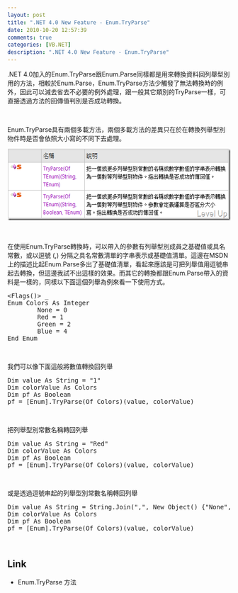 ```yaml
---
layout: post
title: ".NET 4.0 New Feature - Enum.TryParse"
date: 2010-10-20 12:57:39
comments: true
categories: [VB.NET]
description: ".NET 4.0 New Feature - Enum.TryParse"
---
```

<p>.NET 4.0加入的Enum.TryParse跟Enum.Parse同樣都是用來轉換資料回列舉型別用的方法，相較於Enum.Parse，Enum.TryParse方法少觸發了無法轉換時的例外，因此可以減去省去不必要的例外處理，跟一般其它類別的TryParse一樣，可直接透過方法的回傳值判別是否成功轉換。</p>  <p> </p>  <p>Enum.TryParse具有兩個多載方法，兩個多載方法的差異只在於在轉換列舉型別物件時是否會依照大小寫的不同下去處理。</p>  <p><img style="border-top-width: 0px; border-left-width: 0px; border-bottom-width: 0px; border-right-width: 0px" height="162" alt="image" src="\images\posts\18467\image_thumb.png" width="562" border="0" /> </p>  <p> </p>  <p>在使用Enum.TryParse轉換時，可以帶入的參數有列舉型別成員之基礎值或具名常數，或以逗號 (,) 分隔之具名常數清單的字串表示或基礎值清單。這邊在MSDN上的描述比起Enum.Parse多出了基礎值清單，看起來應該是可把列舉值用逗號串起去轉換，但這邊我試不出這樣的效果。而其它的轉換都跟Enum.Parse帶入的資料是一樣的，同樣以下面這個列舉為例來看一下使用方式。</p>  <div class="wlWriterSmartContent" id="scid:812469c5-0cb0-4c63-8c15-c81123a09de7:b37be79a-4391-485f-a3bf-f7bbcedd3a77" style="padding-right: 0px; display: inline; padding-left: 0px; float: none; padding-bottom: 0px; margin: 0px; padding-top: 0px"><pre name="code" class="vb">&lt;Flags()&gt; _
Enum Colors As Integer
        None = 0
        Red = 1
        Green = 2
        Blue = 4    
End Enum</pre></div>

<p> </p>

<p>我們可以像下面這般將數值轉換回列舉</p>

<div class="wlWriterSmartContent" id="scid:812469c5-0cb0-4c63-8c15-c81123a09de7:aaebd612-1ead-4f8e-b2dd-4ed4b9f558f4" style="padding-right: 0px; display: inline; padding-left: 0px; float: none; padding-bottom: 0px; margin: 0px; padding-top: 0px"><pre name="code" class="vb">Dim value As String = "1"
Dim colorValue As Colors
Dim pf As Boolean
pf = [Enum].TryParse(Of Colors)(value, colorValue)</pre></div>

<p> </p>

<p>把列舉型別常數名稱轉回列舉</p>

<div class="wlWriterSmartContent" id="scid:812469c5-0cb0-4c63-8c15-c81123a09de7:43fdf8d0-535c-4070-9581-636c9ebf82a5" style="padding-right: 0px; display: inline; padding-left: 0px; float: none; padding-bottom: 0px; margin: 0px; padding-top: 0px"><pre name="code" class="vb">Dim value As String = "Red"
Dim colorValue As Colors
Dim pf As Boolean
pf = [Enum].TryParse(Of Colors)(value, colorValue)</pre></div>

<p> </p>

<p>或是透過逗號串起的列舉型別常數名稱轉回列舉</p>

<div class="wlWriterSmartContent" id="scid:812469c5-0cb0-4c63-8c15-c81123a09de7:9d13c41a-4995-42f0-acc7-81d98bfd4ee3" style="padding-right: 0px; display: inline; padding-left: 0px; float: none; padding-bottom: 0px; margin: 0px; padding-top: 0px"><pre name="code" class="vb">Dim value As String = String.Join(",", New Object() {"None", "Red", "Green"})
Dim colorValue As Colors
Dim pf As Boolean
pf = [Enum].TryParse(Of Colors)(value, colorValue)</pre></div>

<p>  </p>

<h2>Link</h2>

<ul>
  <li>Enum.TryParse 方法 </li>
</ul>